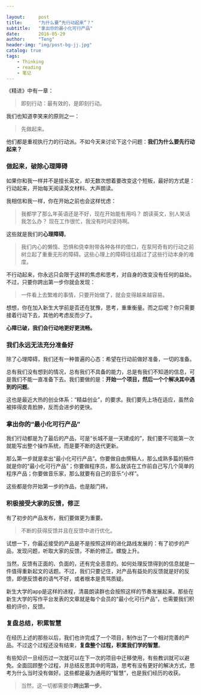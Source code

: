 ```yaml
---

layout:     post
title:      "为什么要“先行动起来”？"
subtitle:   "拿出你的最小化可行产品"
date:       2016-05-29
author:     "Teng"
header-img: "img/post-bg-jj.jpg"
catalog: true
tags:
    - Thinking
    - reading
    - 笔记
---
```



《精进》中有一章：
> 即刻行动：最有效的，是即刻行动。

我们也知道李笑来的原则之一：
> 先做起来。

他们都是重视执行力的行动派。不如今天来讨论下这个问题：**我们为什么要先行动起来？**

### 做起来，破除心理障碍

如果你和我一样并不是擅长英文，却无数次想着要改变这个短板，最好的方式是：行动起来，开始每天阅读英文材料、大声朗读。

我相信和我一样，你在开始之前也会这样忧虑：
> 我都学了那么年英语还是不好，现在开始能有用吗？
> 朗读英文，别人笑话我怎么办？
> 现在工作很忙，我没有时间坚持啊。

这些就是我们的**心理障碍**。
> 我们内心的懒惰、恐惧和侥幸附带各种各样的借口，在泵阿奇有的行动之前树立起了重重无形的障碍。这些心理上的障碍往往超过了这些行动本身的难度。

不行动起来，你永远只会限于这样的焦虑和思考，对自身的改变没有任何的益处。不过，只要你跨出第一步你就会发现：
> 一件看上去繁难的事情，只要开始做了，就会变得越来越容易。

想想，你在加入新生大学前是否还在犹豫，思考，重重衡量。而之后呢？你只需要接着行动下去，其他的考虑反而少了。

**心障已破，我们会行动地更好更流畅。**

### 我们永远无法充分准备好

除了心理障碍，我们还有一种普遍的心态：希望在行动前做好准备，一切的准备。

总有我们没有想到的情况，总有我们不具备的能力，总是有我们不知道的信息，可是我们不能一直准备下去。我们要做的是：**开始一个项目，然后一个个解决其中遇到的问题**。

这也是最近大热的创业体系：“精益创业”，的要求。我们要先上场在适应，虽然会被摔得皮青脸肿，反而会进步的更快。

### 拿出你的“最小化可行产品”

我们行动都是为了最后的产品，可是“长城不是一天建成的”，我们要不可能第一次就能写出整个操作系统，而是要不断的迭代更新。

那么第一步就是拿出“最小化可行产品”。你要做自由撰稿人，那么成熟多篇的稿件就是你的“最小化可行产品”；你要做程序员，那么就该在工作前自己写几个简单的程序产品；你要做音乐家，那么就要有自己的音乐“小样”。

这些都是你开始第一步的作品，也是敲门砖。

### 积极接受大家的反馈，修正

有了初步的产品发布，我们要做更为重要。

> 不断的获得反馈并且在反馈中进行优化。

试想一下，你最近接受的产品是不是按照这样的进化路线发展的：有了初步的产品，发现问题，听取大家的反馈，不断的修正。螺旋上升。

当然，反馈有正面的、负面的，还有完全恶意的。如何处理反馈得到的信息就是一件值得重新起文的话题。不过，我们只要记住，对产品有益处的反馈就是好的反馈，即便反馈者的语气不好，或者根本是责骂质疑。

新生大学的app是这样的进程，清晨朗读群也会按照这样的节奏发展起来。那些在新生大学的写作平台发表的文章就是每个会员的“最小化可行产品”，也需要我们积极的评价，反馈。

### 复盘总结，积累智慧

在经历上述的那些以后，我们也许完成了一个项目，制作出了一个相对完善的产品。不过这个过程还没有结束，**复盘整个过程，积累我们学的智慧**。

有些知识一旦经历过一次就可以在下一次的项目中迁移使用，有些教训就可以避免。全面回顾整个过程，并总结反思其中的弯路，思考有没有更好的解决方式，思考为什么当时没有做好。这些都是最为通用的“智慧”，也是我们经历的收获。


> 当然，这一切都需要你**跨出第一步**。





